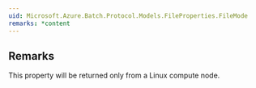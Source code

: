 ```yaml
---  
uid: Microsoft.Azure.Batch.Protocol.Models.FileProperties.FileMode  
remarks: *content  
---  
```

  
## Remarks  
 This property will be returned only from a Linux compute node.